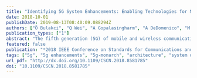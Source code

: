 ```yaml
---
title: "Identifying 5G System Enhancements: Enabling Technologies for Multi-Service Networks"
date: 2018-10-01
publishDate: 2019-08-13T08:40:09.088294Z
authors: ["Ö Bulakci", "Q Wei", "A Gopalasingharm", "A DeDomenico", "M Shariat", "E Pateromichelakis", "F Moggio", "D Tsolkas", "C Mannweiler", "M Gramaglia", "S Papadopoulos", "M RatesCrippa", "D Tzovaras"]
publication_types: ["1"]
abstract: "The fifth generation (5G) of mobile and wireless communications networks aims at addressing a diverse set of use cases, services, and applications with a particular focus on enabling new business cases via network slicing. The development of 5G has thus advanced quickly with research projects and standardization efforts resulting in the 5G baseline architecture. Nevertheless, for the realization of native end-to-end (E2E) network slicing, further features and optimizations shall still be introduced. In this paper, we provide a gap analysis of current 5G system (5GS) with respect to some specific enhancements and detail our insights on the enabling innovations that can fill the identified gaps. We will then discuss the essential building blocks and design principles of an evolved 5G baseline architecture capitalizing on the innovations that are being developed."
featured: false
publication: "*2018 IEEE Conference on Standards for Communications and Networking (CSCN)*"
tags: ["5g", "5g enhancements", "5g-monarch", "architecture", "system design", "5g mobile communication", "standardisation", "telecommunication services", "end-to-end network slicing", "gap analysis", "current 5g system", "5gs", "evolved 5g baseline architecture", "multiservice networks", "mobile communications networks", "wireless communications networks", "business cases", "research projects", "standardization efforts", "e2e network slicing", "5g system enhancements", "protocols", "resource management", "technological innovation", "optimization", "cloud computing", ""]
url_pdf: "http://dx.doi.org/10.1109/CSCN.2018.8581785"
doi: "10.1109/CSCN.2018.8581785"
---
```



